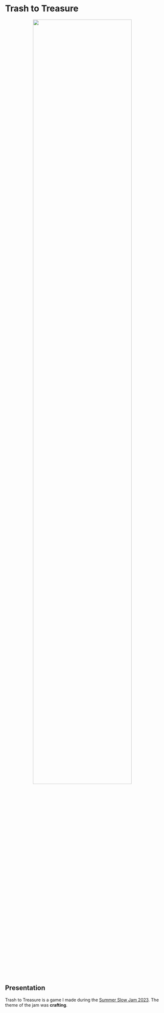 # Trash to Treasure

<p align="center">
    <img src="https:///raw.githubusercontent.com/AlexandreBidon/Trash-to-Treasure/master/img/title.png" width="80%">
</p>

## Presentation

Trash to Treasure is a game I made during the [Summer Slow Jam 2023](https://itch.io/jam/ssjcrafting). The theme of the jam was **crafting**.
